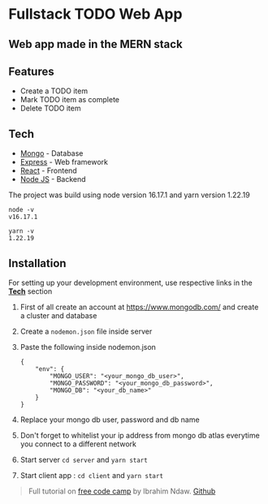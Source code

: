 # Fullstack TODO Web App

## Web app made in the MERN stack

## Features

- Create a TODO item
- Mark TODO item as complete
- Delete TODO item

## Tech

- [Mongo](https://www.mongodb.com/) - Database
- [Express](https://expressjs.com/) - Web framework
- [React](https://react.dev/) - Frontend
- [Node JS](https://nodejs.org/en) - Backend

The project was build using node version 16.17.1 and yarn version 1.22.19

```
node -v
v16.17.1

yarn -v
1.22.19
```

## Installation

For setting up your development environment, use respective links in the **[Tech](https://github.com/pfieffer/todo-app-mern#tech)** section

1. First of all create an account at <https://www.mongodb.com/> and create a cluster and database
2. Create a `nodemon.json` file inside server
3. Paste the following inside nodemon.json

    ```
    {
        "env": {
            "MONGO_USER": "<your_mongo_db_user>",
            "MONGO_PASSWORD": "<your_mongo_db_password>",
            "MONGO_DB": "<your_db_name>"
        }
    }
    ```

4. Replace your mongo db user, password and db name
5. Don't forget to whitelist your ip address from mongo db atlas everytime you connect to a different network
6. Start server `cd server` and `yarn start`
4. Start client app : `cd client` and `yarn start`

> Full tutorial on [free code camp](https://www.freecodecamp.org/news/how-to-build-a-todo-app-with-react-typescript-nodejs-and-mongodb/) by Ibrahim Ndaw. [Github](https://github.com/ibrahima92/fullstack-typescript-mern-todo)
